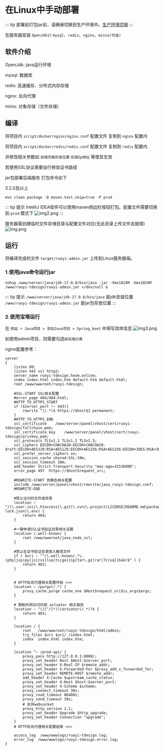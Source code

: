 # 在Linux中手动部署

::: tip
部署前打包jar前，请确保切换到生产环境中。[生产环境切换](./environment-switching.md)
:::

在服务器安装 `OpenJdk17` `mysql`、`redis`、`nginx`、`minio(可选)`

## 软件介绍
OpenJdk: java运行环境

mysql: 数据库

redis: 高速缓存、分布式内存存储

nginx: 反向代理

minio: 对象存储（文件存储）

## 编译
将项目内 `script/docker/nginx/nginx.conf` 配置文件 复制到 `nginx` 配置内

将项目内 `script/docker/redis/redis.conf` 配置文件 复制到 `redis` 配置内

并修改相关参数如 `前端页面存放位置` `后端Ip地址` 等使其生效

若使用SSL协议需要自行修改证书路径

jar包部署后端服务 打包命令如下

3.2.0及以上

```shell
mvn clean package -D maven.test.skip=true -P prod
```
::: tip 提示
IntelliJ IDEA软件可以使用maven侧边栏按钮打包。配置文件需要切换到 `prod` 模式下
![img2.png](../../assets/images/deploy/manual-deploy/img2.png)
:::

服务器需创建临时文件存储目录与配置文件对应(无此目录上传文件会报错)
![img.png](../../assets/images/deploy/manual-deploy/img.png)

## 运行
将编译完成的文件 `target/ruoyi-admin.jar` 上传到Linux服务器端。 

### 1.使用java命令运行jar
```shell
nohup /www/server/java/jdk-17.0.8/bin/java -jar -Xmx1024M -Xms1024M /www/ruoyi-tdesign/ruoyi-admin.jar >/dev/null &
```
::: tip 提示
`/www/server/java/jdk-17.0.8/bin/java` 是jdk安装位置  
`/www/ruoyi-tdesign/ruoyi-admin.jar` 是jar包存放位置
:::
### 2.使用宝塔运行
在 `网站 > Java项目 > 添加Java项目 > Spring_boot` 中填写具体信息
![img3.png](../../assets/images/deploy/manual-deploy/img3.png)

如使用admin项目，则需要勾选`前后端分离`

nginx配置参考：
```nginx
server
{
    listen 80;
    listen 443 ssl http2;
    server_name ruoyi-tdesign.hexm.online;
    index index.html index.htm default.htm default.html;
    root /www/wwwroot/ruoyi-tdesign;

    #SSL-START SSL相关配置
    #error_page 404/404.html;
    #HTTP_TO_HTTPS_START
    if ($server_port !~ 443){
        rewrite ^(/.*)$ https://$host$1 permanent;
    }
    #HTTP_TO_HTTPS_END
    ssl_certificate    /www/server/panel/vhost/cert/ruoyi-tdesign/fullchain.pem;
    ssl_certificate_key    /www/server/panel/vhost/cert/ruoyi-tdesign/privkey.pem;
    ssl_protocols TLSv1.1 TLSv1.2 TLSv1.3;
    ssl_ciphers EECDH+CHACHA20:EECDH+CHACHA20-draft:EECDH+AES128:RSA+AES128:EECDH+AES256:RSA+AES256:EECDH+3DES:RSA+3DES:!MD5;
    ssl_prefer_server_ciphers on;
    ssl_session_cache shared:SSL:10m;
    ssl_session_timeout 10m;
    add_header Strict-Transport-Security "max-age=31536000";
    error_page 497  https://$host$request_uri;

    #REWRITE-START 伪静态相关配置
    include /www/server/panel/vhost/rewrite/java_ruoyi-tdesign.conf;
    #REWRITE-END

    #禁止访问的文件或目录
    location ~ ^/(\.user.ini|\.htaccess|\.git|\.svn|\.project|LICENSE|README.md|package.json|package-lock.json|\.env) {
        return 404;
    }

    #一键申请SSL证书验证目录相关设置
    location /.well-known/ {
        root /www/wwwroot/java_node_ssl;
    }

    #禁止在证书验证目录放入敏感文件
    if ( $uri ~ "^/\.well-known/.*\.(php|jsp|py|js|css|lua|ts|go|zip|tar\.gz|rar|7z|sql|bak)$" ) {
        return 403;
    }


    # HTTP反向代理相关配置开始 >>>
    location ~ /purge(/.*) {
        proxy_cache_purge cache_one $Host$request_uri$is_args$args;
    }
    
    # 限制外网访问内网 actuator 相关路径
    location ~ ^(/[^/]*)?/actuator(/.*)?$ {
        return 403;
    }
    
    location / {
        root   /www/wwwroot/ruoyi-tdesign/html/admin;
        try_files $uri $uri/ /index.html;
        index  index.html index.htm;
    }

    location ^~ /prod-api/ {
        proxy_pass http://127.0.0.1:8080/;
        proxy_set_header Host $Host:$server_port;
        proxy_set_header X-Real-IP $remote_addr;
        proxy_set_header X-Forwarded-For $proxy_add_x_forwarded_for;
        proxy_set_header REMOTE-HOST $remote_addr;
        add_header X-Cache $upstream_cache_status;
        proxy_set_header X-Host $host:$server_port;
        proxy_set_header X-Scheme $scheme;
        proxy_connect_timeout 30s;
        proxy_read_timeout 86400s;
        proxy_send_timeout 30s;
        # 支持websocket
        proxy_http_version 1.1;
        proxy_set_header Upgrade $http_upgrade;
        proxy_set_header Connection "upgrade";
    }
    # HTTP反向代理相关配置结束 <<<

    access_log  /www/wwwlogs/ruoyi-tdesign.log;
    error_log  /www/wwwlogs/ruoyi-tdesign.error.log;
}
```
